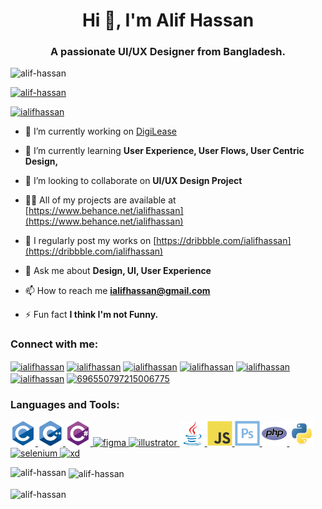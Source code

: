 <h1 align="center">Hi 👋, I'm Alif Hassan</h1>
<h3 align="center">A passionate UI/UX Designer from Bangladesh.</h3>

<p align="left"> <img src="https://komarev.com/ghpvc/?username=alif-hassan&label=Profile%20views&color=0e75b6&style=flat" alt="alif-hassan" /> </p>

<p align="left"> <a href="https://github.com/ryo-ma/github-profile-trophy"><img src="https://github-profile-trophy.vercel.app/?username=alif-hassan" alt="alif-hassan" /></a> </p>

<p align="left"> <a href="https://twitter.com/ialifhassan" target="blank"><img src="https://img.shields.io/twitter/follow/ialifhassan?logo=twitter&style=for-the-badge" alt="ialifhassan" /></a> </p>

- 🔭 I’m currently working on [DigiLease](https://www.figma.com/proto/mt3F4WlRxNAfqr4bysLJxC/DCL?page-id=3129%3A58074&type=design&node-id=3623-58259&t=5LgQidMV95dHz9tg-0&scaling=scale-down-width&starting-point-node-id=3623%3A58259&hide-ui=1)

- 🌱 I’m currently learning **User Experience, User Flows, User Centric Design,**

- 👯 I’m looking to collaborate on **UI/UX Design Project**

- 👨‍💻 All of my projects are available at [https://www.behance.net/ialifhassan](https://www.behance.net/ialifhassan)

- 📝 I regularly post my works on [https://dribbble.com/ialifhassan](https://dribbble.com/ialifhassan)

- 💬 Ask me about **Design, UI, User Experience**

- 📫 How to reach me **ialifhassan@gmail.com**

- ⚡ Fun fact **I think I'm not Funny.**

<h3 align="left">Connect with me:</h3>
<p align="left">
<a href="https://twitter.com/ialifhassan" target="blank"><img align="center" src="https://raw.githubusercontent.com/rahuldkjain/github-profile-readme-generator/master/src/images/icons/Social/twitter.svg" alt="ialifhassan" height="30" width="40" /></a>
<a href="https://linkedin.com/in/ialifhassan" target="blank"><img align="center" src="https://raw.githubusercontent.com/rahuldkjain/github-profile-readme-generator/master/src/images/icons/Social/linked-in-alt.svg" alt="ialifhassan" height="30" width="40" /></a>
<a href="https://fb.com/ialifhassan" target="blank"><img align="center" src="https://raw.githubusercontent.com/rahuldkjain/github-profile-readme-generator/master/src/images/icons/Social/facebook.svg" alt="ialifhassan" height="30" width="40" /></a>
<a href="https://instagram.com/ialifhassan" target="blank"><img align="center" src="https://raw.githubusercontent.com/rahuldkjain/github-profile-readme-generator/master/src/images/icons/Social/instagram.svg" alt="ialifhassan" height="30" width="40" /></a>
<a href="https://dribbble.com/ialifhassan" target="blank"><img align="center" src="https://raw.githubusercontent.com/rahuldkjain/github-profile-readme-generator/master/src/images/icons/Social/dribbble.svg" alt="ialifhassan" height="30" width="40" /></a>
<a href="https://www.behance.net/ialifhassan" target="blank"><img align="center" src="https://raw.githubusercontent.com/rahuldkjain/github-profile-readme-generator/master/src/images/icons/Social/behance.svg" alt="ialifhassan" height="30" width="40" /></a>
<a href="https://discord.gg/696550797215006775" target="blank"><img align="center" src="https://raw.githubusercontent.com/rahuldkjain/github-profile-readme-generator/master/src/images/icons/Social/discord.svg" alt="696550797215006775" height="30" width="40" /></a>
</p>

<h3 align="left">Languages and Tools:</h3>
<p align="left"> <a href="https://www.cprogramming.com/" target="_blank" rel="noreferrer"> <img src="https://raw.githubusercontent.com/devicons/devicon/master/icons/c/c-original.svg" alt="c" width="40" height="40"/> </a> <a href="https://www.w3schools.com/cpp/" target="_blank" rel="noreferrer"> <img src="https://raw.githubusercontent.com/devicons/devicon/master/icons/cplusplus/cplusplus-original.svg" alt="cplusplus" width="40" height="40"/> </a> <a href="https://www.w3schools.com/cs/" target="_blank" rel="noreferrer"> <img src="https://raw.githubusercontent.com/devicons/devicon/master/icons/csharp/csharp-original.svg" alt="csharp" width="40" height="40"/> </a> <a href="https://www.figma.com/" target="_blank" rel="noreferrer"> <img src="https://www.vectorlogo.zone/logos/figma/figma-icon.svg" alt="figma" width="40" height="40"/> </a> <a href="https://www.adobe.com/in/products/illustrator.html" target="_blank" rel="noreferrer"> <img src="https://www.vectorlogo.zone/logos/adobe_illustrator/adobe_illustrator-icon.svg" alt="illustrator" width="40" height="40"/> </a> <a href="https://www.java.com" target="_blank" rel="noreferrer"> <img src="https://raw.githubusercontent.com/devicons/devicon/master/icons/java/java-original.svg" alt="java" width="40" height="40"/> </a> <a href="https://developer.mozilla.org/en-US/docs/Web/JavaScript" target="_blank" rel="noreferrer"> <img src="https://raw.githubusercontent.com/devicons/devicon/master/icons/javascript/javascript-original.svg" alt="javascript" width="40" height="40"/> </a> <a href="https://www.photoshop.com/en" target="_blank" rel="noreferrer"> <img src="https://raw.githubusercontent.com/devicons/devicon/master/icons/photoshop/photoshop-line.svg" alt="photoshop" width="40" height="40"/> </a> <a href="https://www.php.net" target="_blank" rel="noreferrer"> <img src="https://raw.githubusercontent.com/devicons/devicon/master/icons/php/php-original.svg" alt="php" width="40" height="40"/> </a> <a href="https://www.python.org" target="_blank" rel="noreferrer"> <img src="https://raw.githubusercontent.com/devicons/devicon/master/icons/python/python-original.svg" alt="python" width="40" height="40"/> </a> <a href="https://www.selenium.dev" target="_blank" rel="noreferrer"> <img src="https://raw.githubusercontent.com/detain/svg-logos/780f25886640cef088af994181646db2f6b1a3f8/svg/selenium-logo.svg" alt="selenium" width="40" height="40"/> </a> <a href="https://www.adobe.com/products/xd.html" target="_blank" rel="noreferrer"> <img src="https://cdn.worldvectorlogo.com/logos/adobe-xd.svg" alt="xd" width="40" height="40"/> </a> </p>

<p><img align="left" src="https://github-readme-stats.vercel.app/api/top-langs?username=alif-hassan&show_icons=true&locale=en&layout=compact" alt="alif-hassan" /></p>

<p>&nbsp;<img align="center" src="https://github-readme-stats.vercel.app/api?username=alif-hassan&show_icons=true&locale=en" alt="alif-hassan" /></p>

<p><img align="center" src="https://github-readme-streak-stats.herokuapp.com/?user=alif-hassan&" alt="alif-hassan" /></p>
